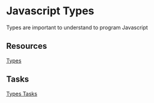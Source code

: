 # Javascript Types

Types are important to understand to program Javascript

## Resources

[Types](../../resources/javascriptTypes.md)

## Tasks

[Types Tasks](../../tasks/types.md)
